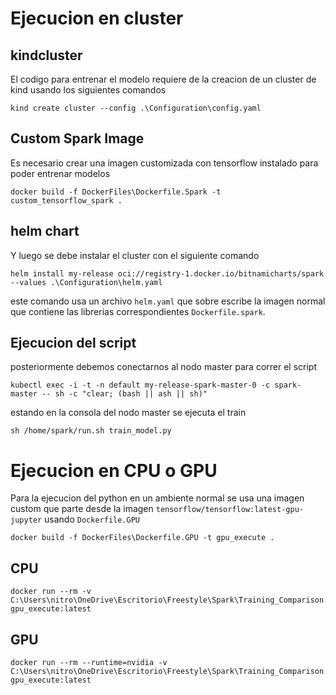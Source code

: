 # Ejecucion en cluster

## kindcluster

El codigo para entrenar el modelo requiere de la creacion de un cluster de kind usando los siguientes comandos
```
kind create cluster --config .\Configuration\config.yaml
```


## Custom Spark Image

Es necesario crear una imagen customizada con tensorflow instalado para poder entrenar modelos

```
docker build -f DockerFiles\Dockerfile.Spark -t custom_tensorflow_spark .
```

## helm chart

Y luego se debe instalar el cluster con el siguiente comando

```
helm install my-release oci://registry-1.docker.io/bitnamicharts/spark --values .\Configuration\helm.yaml
```
este comando usa un archivo `helm.yaml` que sobre escribe la imagen normal que contiene las librerias correspondientes `Dockerfile.spark`.

## Ejecucion del script

posteriormente debemos conectarnos al nodo master para correr el script 

```
kubectl exec -i -t -n default my-release-spark-master-0 -c spark-master -- sh -c "clear; (bash || ash || sh)"
```
estando en la consola del nodo master se ejecuta el train 

```
sh /home/spark/run.sh train_model.py
```
# Ejecucion en CPU o GPU

Para la ejecucion del python en un ambiente normal se usa una imagen custom que parte desde la imagen `tensorflow/tensorflow:latest-gpu-jupyter` usando `Dockerfile.GPU`

```
docker build -f DockerFiles\Dockerfile.GPU -t gpu_execute .
```

## CPU
```
docker run --rm -v C:\Users\nitro\OneDrive\Escritorio\Freestyle\Spark\Training_Comparison:/home/spark gpu_execute:latest
```

## GPU

```
docker run --rm --runtime=nvidia -v C:\Users\nitro\OneDrive\Escritorio\Freestyle\Spark\Training_Comparison:/home/spark gpu_execute:latest
```



